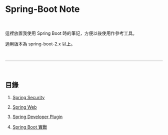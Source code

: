 # Spring-Boot Note

<br>

這裡放置我使用 Spring Boot 時的筆記，方便以後使用作參考工具。

適用版本為 spring-boot-2.x 以上。

<br>

---

<br>

## 目錄

1.  [Spring Security](./security)

2.  [Spring Web](./web)

3.  [Spring Developer Plugin](./plugin)

4.  [Spring Boot 實戰](./inAction/README.md)
